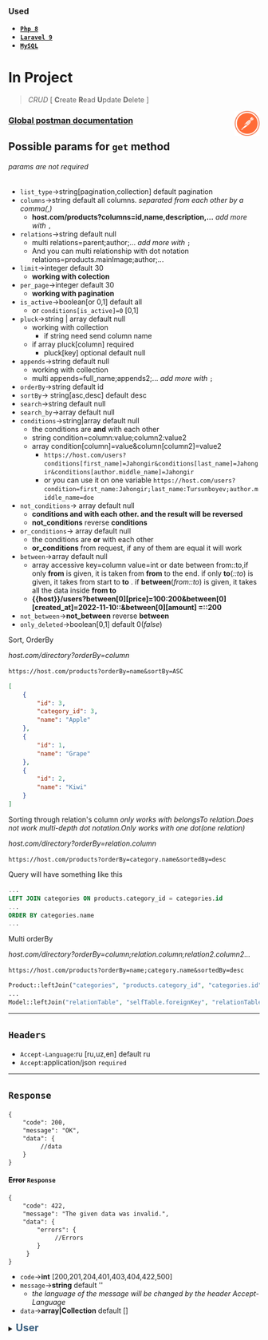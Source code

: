 ### Used

- **[`Php 8`](https://www.php.net/releases/8.0/ru.php#:~:text=PHP%208.0%20%E2%80%94%20%D0%B1%D0%BE%D0%BB%D1%8C%D1%88%D0%BE%D0%B5%20%D0%BE%D0%B1%D0%BD%D0%BE%D0%B2%D0%BB%D0%B5%D0%BD%D0%B8%D0%B5%20%D1%8F%D0%B7%D1%8B%D0%BA%D0%B0,%D1%82%D0%B8%D0%BF%D0%BE%D0%B2%2C%20%D0%BE%D0%B1%D1%80%D0%B0%D0%B1%D0%BE%D1%82%D0%BA%D0%B5%20%D0%BE%D1%88%D0%B8%D0%B1%D0%BE%D0%BA%20%D0%B8%20%D0%BA%D0%BE%D0%BD%D1%81%D0%B8%D1%81%D1%82%D0%B5%D0%BD%D1%82%D0%BD%D0%BE%D1%81%D1%82%D0%B8.)**
- **[`Laravel 9`](https://laravel.com/)**
- **[`MySQL`](https://www.mysql.com/)**

# In Project

> *CRUD* [ **C**reate **R**ead **U**pdate **D**elete ]

<a href="https://documenter.getpostman.com/view/9990014/UVCCdiSN" target="_blank"><img src="https://github.com/TursunboyevJahongir/click-test-tesk/blob/master/public/postman.svg" align="right" width="50">

### Global postman documentation [](https://documenter.getpostman.com/view/9990014/UVCCdiSN)

[//]: # (> <a href="public/kesh_app.postman_collection.json" download>Postman Collection</a>)

## Possible params for `get` method

###### params are not required

* `list_type`\->string\[pagination,collection\] default pagination
* `columns`\->string default all columns. *separated from each other by a comma(,)*
  *  **host.com/products?columns=id,name,description,...** *add more with* `,`
* `relations`\->string default null
  * multi relations=parent;author;... *add more with* `;`
  * And you can multi relationship with dot notation relations=products.mainImage;author;...
* `limit`\->integer default 30
    * **working with colection**
* `per_page`\->integer default 30
    * **working with pagination**
* `is_active`\->boolean\[or 0,1\] default all
    * or `conditions[is_active]=0` \[0,1\]
* `pluck`->string | array default null
    * working with collection
        * if string need send column name
    * if array pluck[column] required
        * pluck[key] optional default null
* `appends`->string default null
    * working with collection
    * multi appends=full_name;appends2;...  *add more with* `;` 
* `orderBy`\->string default id
* `sortBy`\-> string\[asc,desc\] default desc
* `search`\->string default null
* `search_by`\->array default null
* `conditions`\->string|array default null
    * the conditions are **and** with each other
    * string condition=column:value;column2:value2
    * array condition[column]=value&column[column2]=value2
      * `https://host.com/users?conditions[first_name]=Jahongir&conditions[last_name]=Jahongir&conditions[author.middle_name]=Jahongir`
      * or you can use it on one variable `https://host.com/users?condition=first_name:Jahongir;last_name:Tursunboyev;author.middle_name=doe`
* `not_conditions`\-> array default null
  * **conditions and with each other. and the result will be reversed**
  * **not_conditions** reverse **conditions**
* `or_conditions`-> array default null
  * the conditions are **or** with each other 
  * **or_conditions** from request, if any of them are equal it will work
* `between`\->array default null
    * array accessive key=column value=int or date between from::to,if only **from** is given, it is taken from
      **from** to the end. if only **to**(*::to*) is given, it takes from start to **to** . if **between**(*from::to*)
      is given, it takes all the data inside **from to**
    * **{{host}}/users?between\[0\]\[price\]=100:200&between\[0\]\[created_at\]=2022-11-10::&between\[0\]\[amount\]
      =::200**
* `not_between`\->**not_between** reverse **between**
* `only_deleted`\->boolean\[0,1\] default 0(*false*)

Sort, OrderBy

*host.com/directory?orderBy=column*

`https://host.com/products?orderBy=name&sortBy=ASC`

```json
[
    {
        "id": 3,
        "category_id": 3,
        "name": "Apple"
    },
    {
        "id": 1,
        "name": "Grape"
    },
    {
        "id": 2,
        "name": "Kiwi"
    }
]
```

Sorting through relation's column *only works with belongsTo relation.Does not work multi-depth dot notation.Only works
with one dot(one relation)*

*host.com/directory?orderBy=relation.column*

`https://host.com/products?orderBy=category.name&sortedBy=desc`

Query will have something like this

```sql
...
LEFT JOIN categories ON products.category_id = categories.id
...
ORDER BY categories.name
...
```

Multi orderBy

*host.com/directory?orderBy=column;relation.column;relation2.column2...*

`https://host.com/products?orderBy=name;category.name&sortedBy=desc`

```php
Product::leftJoin("categories", "products.category_id", "categories.id")->orderBy('name','desc')->orderBy('categories.name','desc');
...
Model::leftJoin("relationTable", "selfTable.foreignKey", "relationTable.ownerKey")->orderBy('column')->orderBy('relationTable.column')...;

```

* * *

## `Headers`

* `Accept-Language`:ru \[ru,uz,en\] default ru
* `Accept`:application/json `required`

* * *

## `Response`

```
{
    "code": 200,
    "message": "OK",
    "data": {
         //data
    }
}

```

#### ~~Error~~ `Response`

```
{
    "code": 422,
    "message": "The given data was invalid.",
    "data": {
        "errors": {
             //Errors
        }
     }
}

```

* `code`\->**int** \[200,201,204,401,403,404,422,500\]
* `message`\->**string** default ''
    * *the language of the message will be changed by the header Accept-Language*
* `data`\->**array|Collection** default \[\]

<details><summary><b style="color:#355C7D;font-size:20px">User</b></summary>

```
- Profile RU
- User CRUD --- set role
- Category CRUD
- Role CRUD //todo
- Product CRUD //todo
```

</details>

